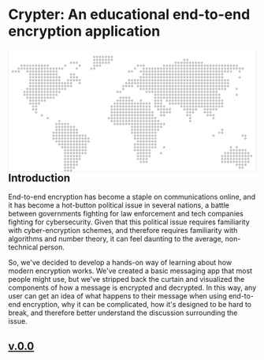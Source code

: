 <h1> Crypter: An educational end-to-end encryption application </h1>
<img src="./doc/Screen%20Shot%202021-03-10%20at%204.52.36%20PM.png"
     alt="Not sure what the map has to do with it tbh...but it looks cool"
     style="float: left; margin-right: 10px;" />

<br>
<h2> Introduction </h2>
<p> End-to-end encryption has become a staple on communications online, and it has become a hot-button political issue in several nations, a battle between governments fighting for law enforcement and tech companies fighting for cybersecurity. Given that this political issue requires familiarity with cyber-encryption schemes, and therefore requires familiarity with algorithms and number theory, it can feel daunting to the average, non-technical person.</p> 
<p> So, we've decided to develop a hands-on way of learning about how modern encryption works. We've created a basic messaging app that most people might use, but we've stripped back the curtain and visualized the components of how a message is encrypted and decrypted. In this way, any user can get an idea of what happens to their message when using end-to-end encryption, why it can be complicated, how it's designed to be hard to break, and therefore better understand the discussion surrounding the issue.</p>

<h2> <u> v.0.0 </u> </h2>
